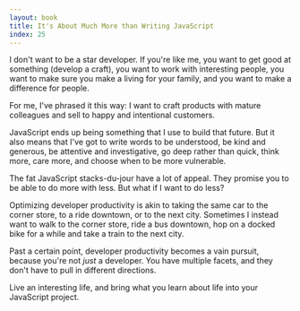 ```yaml
---
layout: book
title: It's About Much More than Writing JavaScript
index: 25
---
```


I don't want to be a star developer. If you're like me, you want to get good at something (develop a craft), you want to work with interesting people, you want to make sure you make a living for your family, and you want to make a difference for people.

For me, I've phrased it this way: I want to craft products with mature colleagues and sell to happy and intentional customers.

JavaScript ends up being something that I use to build that future. But it also means that I've got to write words to be understood, be kind and generous, be attentive and investigative, go deep rather than quick, think more, care more, and choose when to be more vulnerable.

The fat JavaScript stacks-du-jour have a lot of appeal. They promise you to be able to do more with less. But what if I want to do less?

Optimizing developer productivity is akin to taking the same car to the corner store, to a ride downtown, or to the next city. Sometimes I instead want to walk to the corner store, ride a bus downtown, hop on a docked bike for a while and take a train to the next city.

Past a certain point, developer productivity becomes a vain pursuit, because you're not _just_ a developer. You have multiple facets, and they don't have to pull in different directions.

Live an interesting life, and bring what you learn about life into your JavaScript project.
